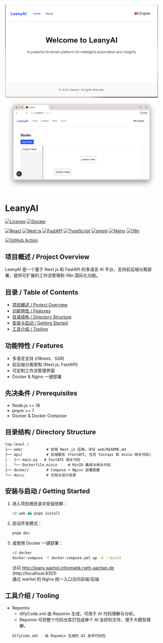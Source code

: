 ![Mainpage](docs/images/image.png)
![Mainpage](docs/images/workflow.png)

# LeanyAI
[![License](https://img.shields.io/badge/license-MIT-blue.svg)](LICENSE)
[![Docker](https://img.shields.io/badge/Docker-Supported-blue)](https://hub.docker.com/r/YOUR_DOCKER_IMAGE)


[![React](https://img.shields.io/badge/React-18.x-61dafb?logo=react)](https://react.dev/)
[![Next.js](https://img.shields.io/badge/Next.js-14.x-black?logo=next.js)](https://nextjs.org/)
[![FastAPI](https://img.shields.io/badge/FastAPI-0.110+-009688?logo=fastapi)](https://fastapi.tiangolo.com/)
[![TypeScript](https://img.shields.io/badge/TypeScript-5.x-3178c6?logo=typescript)](https://www.typescriptlang.org/)
[![pnpm](https://img.shields.io/badge/pnpm-9.x-F69220?logo=pnpm)](https://pnpm.io/)
[![Nginx](https://img.shields.io/badge/Nginx-1.25+-009639?logo=nginx)](https://nginx.org/)
[![i18n](https://img.shields.io/badge/i18n-multilingual-blueviolet?logo=googletranslate)](https://www.i18next.com/)

[![GitHub Action](https://github.com/MouYongli/LeanyAI/actions/workflows/check-dev.yml/badge.svg)](https://github.com/MouYongli/LeanyAI/actions/workflows/check-dev.yml)


## 项目概述 / Project Overview
LeanyAI 是一个基于 Next.js 和 FastAPI 的多语言 AI 平台，支持前后端分离部署，提供可扩展的工作流管理和 i18n 国际化功能。

## 目录 / Table of Contents
- [项目概述 / Project Overview](#项目概述--project-overview)
- [功能特性 / Features](#功能特性--features)
- [目录结构 / Directory Structure](#目录结构--directory-structure)
- [安装与启动 / Getting Started](#安装与启动--getting-started)
- [工具介绍 / Tooling](#工具介绍--tooling)


## 功能特性 / Features
- 多语言支持 (i18next、SSR)
- 前后端分离架构 (Next.js, FastAPI)
- 可定制工作流管理界面
- Docker & Nginx 一键部署

## 先决条件 / Prerequisites
- Node.js >= 18
- pnpm >= 7
- Docker & Docker Compose

## 目录结构 / Directory Structure
```text
top-level /
├── web/           # 前端 Next.js 应用，详见 web/README.md
├── api/           # 后端服务 (FastAPI, 包含 fastapi 和 minio 相关代码)
│   ├── main.py   # FastAPI 相关代码
│   └── Dockerfile.minio     # MinIO 集成与相关代码
├── docker/        # Compose + Nginx 部署配置
└── docs/          # 文档与设计资源
```

## 安装与启动 / Getting Started
1. 进入项目根目录并安装依赖：
   ```bash
   cd web && pnpm install
   ```
2. 启动开发模式：
   ```bash
   pnpm dev
   ```
3. 或使用 Docker 一键部署：
     ```bash
     cd docker
     docker-compose -f docker-compose.yml up -d --build
     ```

     访问 http://leany.warhol.informatik.rwth-aachen.de (http://localhost:8301)  
     通过 warhol 的 Nginx 统一入口访问前端/后端

## 工具介绍 / Tooling
- Repomix
   - difyCode.xml 由 Repomix 生成，可用于 AI 代码理解与分析。
   - Repomix 可将整个代码仓库打包成单个 AI 友好的文件，便于大模型理解。
   ```
   difyCode.xml   由 Repomix 生成的 AI 友好代码包
   ```

